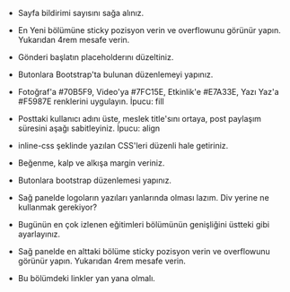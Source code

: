 <!-- - Navbar yukarıya sabitlenmemiş durumda ve kenarlığı yok. Bunları düzeltiniz. -->


<!-- - Logoya soldan boşluk ayarlayınız. -->


<!-- - Arama alanına sağdan boşluk bırakınız ve placeholder'ini düzeltiniz. -->


<!-- - Arama alanı ile menü arasındaki boşluğu ayarlayınız. -->


<!-- - Menülerdeki yazıları ve ikonları ortalayın. -->


<!-- - Ben kategorisini diğer kategori isimleri gibi düzenleyiniz ve profil fotoğrafını düzeltiniz. -->


<!-- - Navbar'da bir değişiklik görüyor musunuz? Navbar'ın yüzüne ne olmuş yahu? -->


<!-- - Navbar'ı yukarı sabitleyince fark etmişsinizdir ki içerik biraz yukarıda kalıyor. O yüzden yukarıdan biraz boşluk bırakın. -->




<!-- - İçerik biraz geniş kalmış sanki, toplamak için ne kullanabiliriz? İpucu: Layout -->


<!-- - Responsive yapı için sol panele 2 birim, orta panele 6 birim, sağ panele de 3 birim veriniz. Bütün boyutlarda aynı ölçü geçerli olsun. -->


<!-- - Profil fotoğrafını ortalayın, kenarlığını yuvarlak yapın ve 2 birim beyaz kenarlık verin. -->


<!-- - Yazıları eski haline getiriniz. -->


<!-- - Bu alanda gözünüze çarpan kısımları kendinize göre düzenleyiniz. -->




- Sayfa bildirimi sayısını sağa alınız.


- En Yeni bölümüne sticky pozisyon verin ve overflowunu görünür yapın. Yukarıdan 4rem mesafe verin.


- Gönderi başlatın placeholderını düzeltiniz.


- Butonlara Bootstrap'ta bulunan düzenlemeyi yapınız.


- Fotoğraf'a #70B5F9, Video'ya #7FC15E, Etkinlik'e #E7A33E, Yazı Yaz'a #F5987E renklerini uygulayın. İpucu: fill


- Posttaki kullanıcı adını üste, meslek title'sını ortaya, post paylaşım süresini aşağı sabitleyiniz. İpucu: align


- inline-css şeklinde yazılan CSS'leri düzenli hale getiriniz.



- Beğenme, kalp ve alkışa margin veriniz.


- Butonlara bootstrap düzenlemesi yapınız.


- Sağ panelde logoların yazıları yanlarında olması lazım. Div yerine ne kullanmak gerekiyor?


- Bugünün en çok izlenen eğitimleri bölümünün genişliğini üstteki gibi ayarlayınız.


- Sağ panelde en alttaki bölüme sticky pozisyon verin ve overflowunu görünür yapın. Yukarıdan 4rem mesafe verin.


- Bu bölümdeki linkler yan yana olmalı.


<!-- - Mesajlaşmanın genişliği 300px olmalı, arkaplanı beyaz olmalı. -->